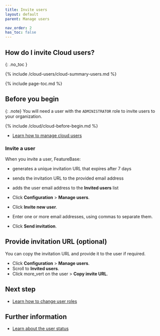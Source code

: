 ```yaml
---
title: Invite users
layout: default
parent: Manage users

nav_order: 2
has_toc: false
---
```


## How do I invite Cloud users?
{: .no_toc }

{% include /cloud-users/cloud-summary-users.md %}

{% include page-toc.md %}

## Before you begin

{: .note}
You will need a user with the `ADMINISTRATOR` role to invite users to your organization.

{% include /cloud/cloud-before-begin.md %}
* [Learn how to manage cloud users](/docs/cloud/cloud-users/cloud-users-manage)

### Invite a user

When you invite a user, FeatureBase:
* generates a unique invitation URL that expires after 7 days
* sends the invitation URL to the provided email address
* adds the user email address to the **Invited users** list

* Click **Configuration** > **Manage users**.
* Click **Invite new user**.
* Enter one or more email addresses, using commas to separate them.
* Click **Send invitation**.

## Provide invitation URL (optional)

You can copy the invitation URL and provide it to the user if required.

* Click **Configuration** > **Manage users**.
* Scroll to **Invited users**.
* Click <span class="material-icons md-18">more_vert</span> on the user > **Copy invite URL**.

## Next step

* [Learn how to change user roles](/docs/cloud/cloud-users/cloud-user-edit-role)

## Further information

* [Learn about the user status](/docs/cloud/cloud-users/cloud-ref-user-status)
